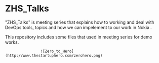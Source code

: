 # ZHS_Talks
"ZHS_Talks" is meeting series that explains how to working and deal with DevOps tools, topics and how we can impelement to our work in Nokia .

This repository includes some files that used in meeting series for demo works.

                    ![Zero_to_Hero](http://www.thestartuphero.com/zerohero.png)



